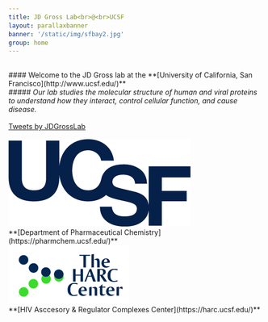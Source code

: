```yaml
---
title: JD Gross Lab<br>@<br>UCSF
layout: parallaxbanner
banner: '/static/img/sfbay2.jpg'
group: home
---
```




<br>
#### Welcome to the JD Gross lab at the **[University of California, San Francisco](http://www.ucsf.edu/)**    
<br>
##### <i> Our lab studies the molecular structure of human and viral proteins to understand how they interact, control cellular function, and cause disease. </i>
<br>




<div class="center">
<br>
<a class="twitter-timeline" data-chrome="nofooter noborders" data-width="600" data-height="250" data-theme="light" href="https://twitter.com/JDGrossLab?ref_src=twsrc%5Etfw">Tweets by JDGrossLab</a>
<script async src="https://platform.twitter.com/widgets.js" charset="utf-8"></script>
<br><br>
</div>


<div class="divider"></div>

<div class="row member">

<div class="col s6 m6 center">
<img class="home-logo" src='/static/img/UCSFlogo.png' alt="UCSF">
<br> **[Department of Pharmaceutical Chemistry](https://pharmchem.ucsf.edu/)** 
</div>

<div class="col s6 m6 center">
<img class="home-logo" src='/static/img/HARC.gif' alt="HARC"> 
<br> **[HIV Asccesory & Regulator Complexes Center](https://harc.ucsf.edu/)** 
</div>

</div>
